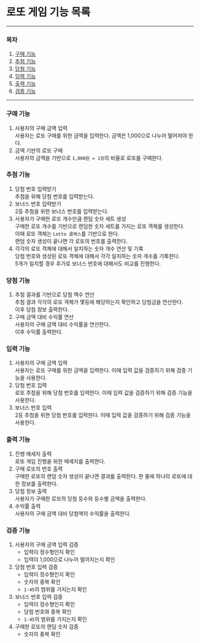 # 로또 게임 기능 목록

---
### 목차
1. [구매 기능](#구매-기능)
2. [추첨 기능](#추첨-기능)
3. [당첨 기능](#당첨-기능)
4. [입력 기능](#입력-기능)
5. [출력 기능](#출력-기능)
6. [검증 기능](#검증-기능)

---

### 구매 기능
1. 사용자의 구매 금액 입력 <br>
사용자는 로또 구매를 위한 금액을 입력한다. 금액은 1,000으로 나누어 떨어져야 한다.
2. 금액 기반의 로또 구매 <br>
사용자의 금액을 기반으로 `1,000원 = 1장`의 비율로 로또를 구매한다.

### 추첨 기능
1. 당첨 번호 입력받기 <br>
추첨을 위해 당첨 번호를 입력받는다.
2. 보너스 번호 입력받기 <br>
2등 추첨을 위한 보너스 번호를 입력받는다.
3. 사용자가 구매한 로또 개수만큼 랜덤 숫자 세트 생성 <br>
구매한 로또 개수를 기반으로 랜덤한 숫자 세트를 가지는 로또 객체를 생성한다. <br>
이때 로또 객체는 `Lotto 클래스`를 기반으로 한다. <br>
랜덤 숫자 생성이 끝나면 각 로또의 번호를 출력한다.
4. 각각의 로또 객체에 대해서 일치하는 숫자 개수 연산 및 기록 <br>
당첨 번호와 생성된 로또 객체에 대해서 각각 일치하는 숫자 개수를 기록한다. <br>
5개가 일치할 경우 추가로 보너스 번호에 대해서도 비교를 진행한다.

### 당첨 기능
1. 추첨 결과를 기반으로 당첨 액수 연산 <br>
추첨 결과 각각의 로또 객체가 몇등에 해당하는지 확인하고 당첨금을 연산한다. <br>
이후 당첨 정보 출력한다.
2. 구매 금액 대비 수익률 연산 <br>
사용자의 구매 금액 대비 수익률을 연산한다. <br>
이후 수익률 출력한다.

### 입력 기능
1. 사용자의 구매 금액 입력 <br>
사용자는 로또 구매를 위한 금액을 입력한다. 이때 입력 값을 검증하기 위해 검증 기능을 사용한다.
2. 당첨 번호 입력 <br>
로또 추첨을 위해 당첨 번호를 입력한다. 이때 입력 값을 검증하기 위해 검증 기능을 사용한다.
3. 보너스 번호 입력 <br>
2등 추첨을 위한 당첨 번호를 입력한다. 이때 입력 값을 검증하기 위해 검증 기능을 사용한다.

### 출력 기능
1. 진행 메세지 출력 <br>
로또 게임 진행을 위한 메세지를 출력한다.
2. 구매 로또의 번호 출력 <br>
구매한 로또의 랜덤 숫자 생성이 끝나면 결과를 출력한다. 한 줄에 하나의 로또에 대한 정보를 출력한다.
3. 당첨 정보 출력 <br>
사용자가 구매한 로또의 당첨 등수와 등수별 금액을 출력한다.
4. 수익률 출력 <br>
사용자의 구매 금액 대비 당첨액의 수익률을 출력한다.

### 검증 기능
1. 사용자의 구매 금액 입력 검증
   * 입력이 정수형인지 확인
   * 입력이 1,000으로 나누어 떨어지는지 확인
2. 당첨 번호 입력 검증
   * 입력이 정수형인지 확인
   * 숫자의 중복 확인
   * `1-45`의 범위를 가지는지 확인
3. 보너스 번호 입력 검증
   * 입력이 정수형인지 확인
   * 당첨 번호와 중복 확인
   * `1-45`의 범위를 가지는지 확인
4. 구매한 로또의 랜덤 숫자 검증
   * 숫자의 중복 확인